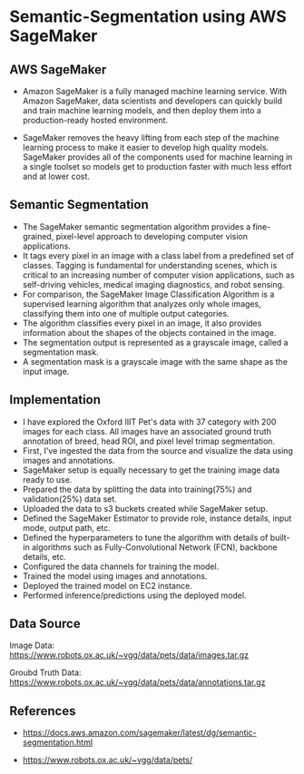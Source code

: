 # Semantic-Segmentation using AWS SageMaker


## AWS SageMaker
- Amazon SageMaker is a fully managed machine learning service. With Amazon SageMaker, data scientists and developers can quickly build and train machine learning models, and then deploy them into a production-ready hosted environment.

- SageMaker removes the heavy lifting from each step of the machine learning process to make it easier to develop high quality models. SageMaker provides all of the components used for machine learning in a single toolset so models get to production faster with much less effort and at lower cost.

## Semantic Segmentation
- The SageMaker semantic segmentation algorithm provides a fine-grained, pixel-level approach to developing computer vision applications.
- It tags every pixel in an image with a class label from a predefined set of classes. Tagging is fundamental for understanding scenes, which is critical to an increasing number of computer vision applications, such as self-driving vehicles, medical imaging diagnostics, and robot sensing.
- For comparison, the SageMaker Image Classification Algorithm is a supervised learning algorithm that analyzes only whole images, classifying them into one of multiple output categories. 
- The algorithm classifies every pixel in an image, it also provides information about the shapes of the objects contained in the image. 
- The segmentation output is represented as a grayscale image, called a segmentation mask. 
- A segmentation mask is a grayscale image with the same shape as the input image.

## Implementation
- I have explored the Oxford IIIT Pet's data with 37 category with 200 images for each class. All images have an associated ground truth annotation of breed, head ROI, and pixel level trimap segmentation. 
- First, I've ingested the data from the source and visualize the data using images and annotations.
- SageMaker setup is equally necessary to get the training image data ready to use.
- Prepared the data by splitting the data into training(75%) and validation(25%) data set.
- Uploaded the data to s3 buckets created while SageMaker setup.
- Defined the SageMaker Estimator to provide role, instance details, input mode, output path, etc.
- Defined the hyperparameters to tune the algorithm with details of built-in algorithms such as Fully-Convolutional Network (FCN), backbone details, etc.
- Configured the data channels for training the model.
- Trained the model using images and annotations.
- Deployed the trained model on EC2 instance.
- Performed inference/predictions using the deployed model.

## Data Source

Image Data: https://www.robots.ox.ac.uk/~vgg/data/pets/data/images.tar.gz

Groubd Truth Data: https://www.robots.ox.ac.uk/~vgg/data/pets/data/annotations.tar.gz

## References

- https://docs.aws.amazon.com/sagemaker/latest/dg/semantic-segmentation.html

- https://www.robots.ox.ac.uk/~vgg/data/pets/
